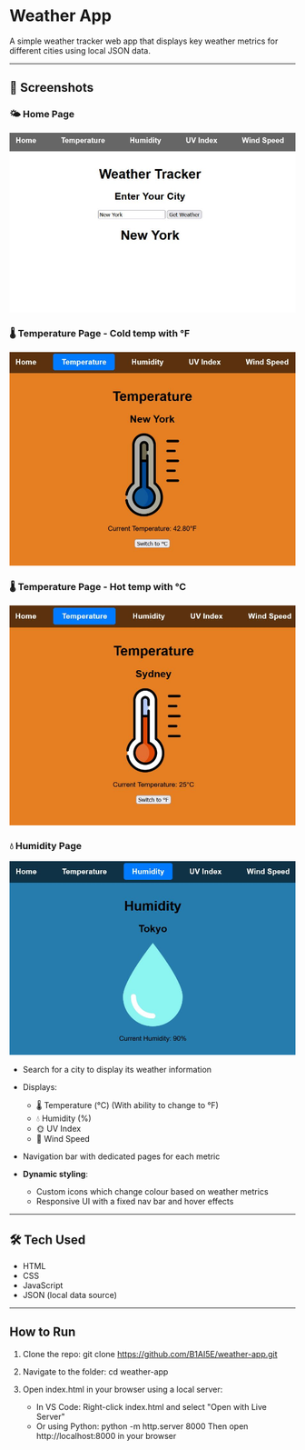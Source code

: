# Weather App

A simple weather tracker web app that displays key weather metrics for different cities using local JSON data.

---
## 📸 Screenshots

### 🌤️ Home Page
![Home Page](screenshots/screenshot1.JPG)

### 🌡️ Temperature Page - Cold temp with °F
![Temperature Page](screenshots/screenshot2.JPG)

### 🌡️ Temperature Page - Hot temp with °C
![Humidity Page](screenshots/screenshot3.JPG)

### 💧 Humidity Page
![Humidity Page](screenshots/screenshot4.JPG)

- Search for a city to display its weather information
- Displays:
  - 🌡️ Temperature (°C) (With ability to change to °F)
  - 💧 Humidity (%)
  - 🌞 UV Index
  - 💨 Wind Speed
- Navigation bar with dedicated pages for each metric

- **Dynamic styling**:
  - Custom icons which change colour based on weather metrics
  - Responsive UI with a fixed nav bar and hover effects

---

## 🛠 Tech Used

- HTML
- CSS
- JavaScript
- JSON (local data source)

---

## How to Run

1. Clone the repo:
   git clone https://github.com/B1AI5E/weather-app.git

2. Navigate to the folder:
   cd weather-app

3. Open index.html in your browser using a local server:
   - In VS Code: Right-click index.html and select "Open with Live Server"
   - Or using Python:
     python -m http.server 8000
     Then open http://localhost:8000 in your browser